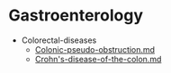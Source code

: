 
# Gastroenterology

- Colorectal-diseases
  - [Colonic-pseudo-obstruction.md](./Colonic-pseudo-obstruction.md)
  - [Crohn's-disease-of-the-colon.md](./Crohn's-disease-of-the-colon.md)
